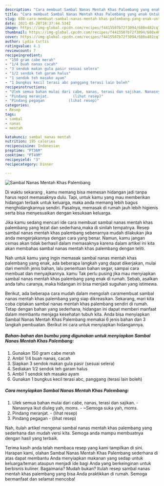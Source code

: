 ```yaml
---
description: "Cara membuat Sambal Nanas Mentah Khas Palembang yang enak Untuk Jualan"
title: "Cara membuat Sambal Nanas Mentah Khas Palembang yang enak Untuk Jualan"
slug: 688-cara-membuat-sambal-nanas-mentah-khas-palembang-yang-enak-untuk-jualan
date: 2021-05-28T18:37:44.534Z
image: https://img-global.cpcdn.com/recipes/f4415507b72f3094/680x482cq70/sambal-nanas-mentah-khas-palembang-foto-resep-utama.jpg
thumbnail: https://img-global.cpcdn.com/recipes/f4415507b72f3094/680x482cq70/sambal-nanas-mentah-khas-palembang-foto-resep-utama.jpg
cover: https://img-global.cpcdn.com/recipes/f4415507b72f3094/680x482cq70/sambal-nanas-mentah-khas-palembang-foto-resep-utama.jpg
author: Lydia Curtis
ratingvalue: 4.1
reviewcount: 7
recipeingredient:
- "150 gram cabe merah"
- "1/4 buah nanas cacah"
- "3 sendok makan gula pasir sesuai selera"
- "1/2 sendok teh garam halus"
- "1 sendok teh masako ayam"
- "1 bungkus kecil terasi abc panggang terasi lain boleh"
recipeinstructions:
- "Ulek semua bahan mulai dari cabe, nanas, terasi dan sajikan. Nanasnya ikut diuleg yah, moms. ~Semoga suka yah, moms."
- "Pindang meranjat.           (lihat resep)"
- "Pindang pegagan           (lihat resep)"
categories:
- Resep
tags:
- sambal
- nanas
- mentah

katakunci: sambal nanas mentah 
nutrition: 195 calories
recipecuisine: Indonesian
preptime: "PT36M"
cooktime: "PT49M"
recipeyield: "3"
recipecategory: Dinner

---
```



![Sambal Nanas Mentah Khas Palembang](https://img-global.cpcdn.com/recipes/f4415507b72f3094/680x482cq70/sambal-nanas-mentah-khas-palembang-foto-resep-utama.jpg)

Di waktu  sekarang , kamu memang bisa memesan hidangan jadi tanpa harus repot memasaknya dulu. Tapi, untuk kamu yang mau memberikan hidangan terbaik untuk keluarga, maka anda memang lebih bagus menghidangkannya sendiri. Pasalnya, memasak di rumah jauh lebih higienis serta bisa menyesuaikan dengan kesukaan keluarga.

Jika kamu sedang mencari ide cara membuat sambal nanas mentah khas palembang yang lezat dan sederhana,maka di sinilah tempatnya. Resep sambal nanas mentah khas palembang  sebenarnya mudah dilakukan jika anda mengerjakannya dengan cara yang benar. Namun, kamu jangan cemas akan tidak berhasil dalam memasaknya 
karena dalam artikel ini kita akan membahas sambal nanas mentah khas palembang dengan teliti.  



Nah untuk kamu yang ingin memasak sambal nanas mentah khas palembang yang enak, ada beberapa langkah yang dapat dikerjakan, mulai dari memilih jenis bahan, lalu penentuan bahan segar, sampai cara membuat dan menyajikannya. kamu Tak perlu pusing jika mau menyiapkan sambal nanas mentah khas palembang yang enak di rumah. Sebab, asalkan anda  tahu caranya, maka hidangan ini bisa menjadi suguhan yang istimewa.

Berikut, ada beberapa cara mudah dalam mengolah caramembuat sambal nanas mentah khas palembang yang siap dikreasikan. Sekarang, mari kita coba ciptakan sambal nanas mentah khas palembang sendiri di rumah. Tetap dengan bahan yang sederhana, hidangan ini dapat memberi manfaat dalam membantu menjaga kesehatan tubuh kita. Anda bisa menyiapkan Sambal Nanas Mentah Khas Palembang memakai 6 jenis bahan dan 3 langkah pembuatan. Berikut ini cara untuk menyiapkan hidangannya.

<!--inarticleads1-->

##### Bahan-bahan dan bumbu yang digunakan untuk menyiapkan Sambal Nanas Mentah Khas Palembang:

1. Gunakan 150 gram cabe merah
1. Ambil 1/4 buah nanas, cacah
1. Siapkan 3 sendok makan gula pasir (sesuai selera)
1. Sediakan 1/2 sendok teh garam halus
1. Ambil 1 sendok teh masako ayam
1. Gunakan 1 bungkus kecil terasi abc, panggang (terasi lain boleh)




<!--inarticleads2-->

##### Cara menyiapkan Sambal Nanas Mentah Khas Palembang:

1. Ulek semua bahan mulai dari cabe, nanas, terasi dan sajikan. - Nanasnya ikut diuleg yah, moms. - ~Semoga suka yah, moms.
1. Pindang meranjat. -           (lihat resep)
1. Pindang pegagan -           (lihat resep)




Nah, itulah artikel mengenai  sambal nanas mentah khas palembang  yang sederhana dan mudah versi kita. Semoga anda mampu membuatnya dengan hasil yang terbaik. 

Terima kasih anda telah membaca resep yang kami tampilkan di sini. Harapan kami, olahan  Sambal Nanas Mentah Khas Palembang sederhana di atas dapat membantu Anda menyiapkan makanan yang sedap untuk keluarga/teman ataupun menjadi ide bagi Anda yang berkeinginan untuk berbisnis kuliner. Bagaimana? Mudah bukan? Itulah resep sambal nanas mentah khas palembang yang bisa Anda praktikkan di rumah. Semoga bermanfaat dan selamat mencoba!

